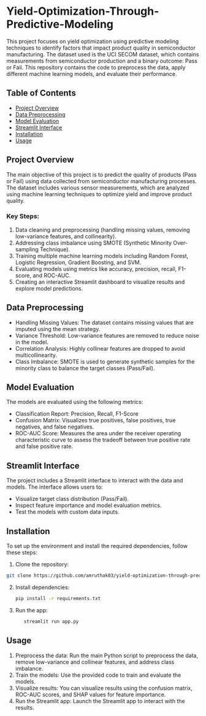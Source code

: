 # Yield-Optimization-Through-Predictive-Modeling

This project focuses on yield optimization using predictive modeling techniques to identify factors that impact product quality in semiconductor manufacturing. The dataset used is the UCI SECOM dataset, which contains measurements from semiconductor production and a binary outcome: Pass or Fail. This repository contains the code to preprocess the data, apply different machine learning models, and evaluate their performance.

## Table of Contents
- [Project Overview](#project-overview)
- [Data Preprocessing](#data-preprocessing)
- [Model Evaluation](#model-evaluation)
- [Streamlit Interface](#streamlit-interface)
- [Installation](#installation)
- [Usage](#usage)

## Project Overview
The main objective of this project is to predict the quality of products (Pass or Fail) using data collected from semiconductor manufacturing processes. The dataset includes various sensor measurements, which are analyzed using machine learning techniques to optimize yield and improve product quality.

### Key Steps:
1. Data cleaning and preprocessing (handling missing values, removing low-variance features, and collinearity).
2. Addressing class imbalance using SMOTE (Synthetic Minority Over-sampling Technique).
3. Training multiple machine learning models including Random Forest, Logistic Regression, Gradient Boosting, and SVM.
4. Evaluating models using metrics like accuracy, precision, recall, F1-score, and ROC-AUC.
5. Creating an interactive Streamlit dashboard to visualize results and explore model predictions.

## Data Preprocessing
- Handling Missing Values: The dataset contains missing values that are imputed using the mean strategy.
- Variance Threshold: Low-variance features are removed to reduce noise in the model.
- Correlation Analysis: Highly collinear features are dropped to avoid multicollinearity.
- Class Imbalance: SMOTE is used to generate synthetic samples for the minority class to balance the target classes (Pass/Fail).

## Model Evaluation
The models are evaluated using the following metrics:

- Classification Report: Precision, Recall, F1-Score
- Confusion Matrix: Visualizes true positives, false positives, true negatives, and false negatives.
- ROC-AUC Score: Measures the area under the receiver operating characteristic curve to assess the tradeoff between true positive rate and false positive rate.

## Streamlit Interface
The project includes a Streamlit interface to interact with the data and models. The interface allows users to:

- Visualize target class distribution (Pass/Fail).
- Inspect feature importance and model evaluation metrics.
- Test the models with custom data inputs.

## Installation
To set up the environment and install the required dependencies, follow these steps:
1. Clone the repository:
  ```bash
  git clone https://github.com/amruthak03/yield-optimization-through-predictive-modeling.git
  ```
2. Install dependencies:
   ```bash
   pip install -r requirements.txt
   ```
3. Run the app:
   ```bash
      streamlit run app.py
   ```

## Usage
1. Preprocess the data: Run the main Python script to preprocess the data, remove low-variance and collinear features, and address class imbalance.
2. Train the models: Use the provided code to train and evaluate the models.
3. Visualize results: You can visualize results using the confusion matrix, ROC-AUC scores, and SHAP values for feature importance.
4. Run the Streamlit app: Launch the Streamlit app to interact with the results.

